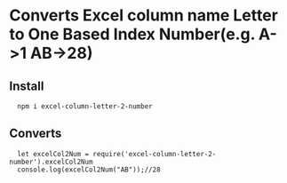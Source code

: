 # Converts Excel column name Letter to One Based Index Number(e.g. A->1 AB->28)

## Install
``` 
  npm i excel-column-letter-2-number

``` 

## Converts
```
  let excelCol2Num = require('excel-column-letter-2-number').excelCol2Num
  console.log(excelCol2Num("AB"));//28 
```

 


